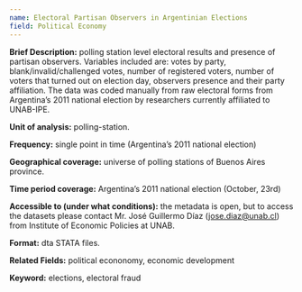 ```yaml
---
name: Electoral Partisan Observers in Argentinian Elections
field: Political Economy
---
```


**Brief Description:** polling station level electoral results and presence of partisan observers. Variables included are: votes by party, blank/invalid/challenged votes, number of registered voters, number of voters that turned out on election day, observers presence and their party affiliation. The data was coded manually from raw electoral forms from Argentina’s 2011 national election by researchers currently affiliated to UNAB-IPE. 

**Unit of analysis:** polling-station.

**Frequency:** single point in time (Argentina’s 2011 national election)

**Geographical coverage:** universe of polling stations of Buenos Aires province.

**Time period coverage:** Argentina’s 2011 national election (October, 23rd)

**Accessible to (under what conditions):** the metadata is open, but to access the datasets please contact Mr. José Guillermo Díaz (jose.diaz@unab.cl) from Institute of Economic Policies at UNAB. 

**Format:** dta STATA files.

**Related Fields:** political econonomy, economic development

**Keyword:** elections, electoral fraud
